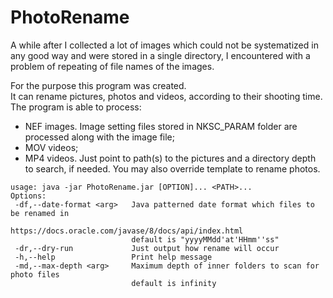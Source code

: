 # PhotoRename
A while after I collected a lot of images which could not be systematized in any good way and were stored in a single directory, I encountered with a problem of repeating of file names of the images.  
  
For the purpose this program was created.  
It can rename pictures, photos and videos, according to their shooting time.  
The program is able to process:
- NEF images. Image setting files stored in NKSC_PARAM folder are processed along with the image file;
- MOV videos;
- MP4 videos.
Just point to path(s) to the pictures and a directory depth to search, if needed. You may also override template to rename photos.
<pre><code>usage: java -jar PhotoRename.jar [OPTION]... &lt;PATH>...
Options:
 -df,--date-format &lt;arg>   Java patterned date format which files to be renamed in
                           https://docs.oracle.com/javase/8/docs/api/index.html
                           default is "yyyyMMdd'at'HHmm''ss"
 -dr,--dry-run             Just output how rename will occur
 -h,--help                 Print help message
 -md,--max-depth &lt;arg>     Maximum depth of inner folders to scan for photo files
                           default is infinity</code></pre>
